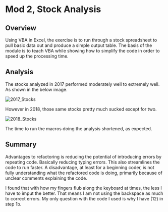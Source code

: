 # Mod 2, Stock Analysis

## Overview
Using VBA in Excel, the exercise is to run through a stock spreadsheet to pull basic data out and produce a simple output table. The basis of the module is to teach VBA while showing how to simplify the code in order to speed up the processing time.


## Analysis
The stocks analyzed in 2017 performed moderately well to extremely well. As shown in the below image.

![2017_Stocks](https://user-images.githubusercontent.com/100614690/184521291-889c673c-1e9c-4cbb-8783-f806863ef9ad.PNG)


However in 2018, those same stocks pretty much sucked except for two.

![2018_Stocks](https://user-images.githubusercontent.com/100614690/184521302-95a19a6a-954a-48fa-85ed-db21a9842819.PNG)


The time to run the macros doing the analysis shortened, as expected.


## Summary
Advantages to refactoring is reducing the potential of introducing errors by repeating code.  Basically reducing typing errors. This also streamlines the code to run faster. A disadvantage, at least for a beginning coder, is not fully understanding what the refactored code is doing, primarily because of unclear comments explaining the code.

I found that with how my fingers flub along the keyboard at times, the less I have to imput the better.  That means I am not using the backspace as much to correct errors. My only question with the code I used is why I have (12) in step 1b. 

